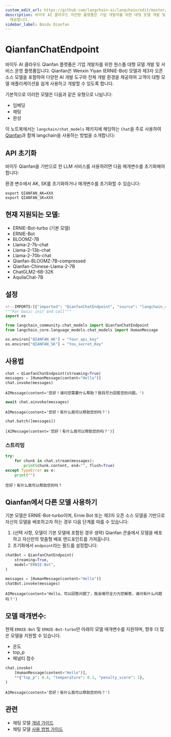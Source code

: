 ```yaml
---
custom_edit_url: https://github.com/langchain-ai/langchain/edit/master/docs/docs/integrations/chat/baidu_qianfan_endpoint.ipynb
description: 바이두 AI 클라우드 치안판 플랫폼은 기업 개발자를 위한 대형 모델 개발 및 서비스 운영 플랫폼입니다. 다양한 AI 개발 도구를
  제공합니다.
sidebar_label: Baidu Qianfan
---
```


# QianfanChatEndpoint

바이두 AI 클라우드 Qianfan 플랫폼은 기업 개발자를 위한 원스톱 대형 모델 개발 및 서비스 운영 플랫폼입니다. Qianfan은 Wenxin Yiyan (ERNIE-Bot) 모델과 제3자 오픈 소스 모델을 포함하여 다양한 AI 개발 도구와 전체 개발 환경을 제공하여 고객이 대형 모델 애플리케이션을 쉽게 사용하고 개발할 수 있도록 합니다.

기본적으로 이러한 모델은 다음과 같은 유형으로 나뉩니다:

- 임베딩
- 채팅
- 완성

이 노트북에서는 `langchain/chat_models` 패키지에 해당하는 `Chat`을 주로 사용하여 [Qianfan](https://cloud.baidu.com/doc/WENXINWORKSHOP/index.html)과 함께 langchain을 사용하는 방법을 소개합니다:

## API 초기화

바이두 Qianfan을 기반으로 한 LLM 서비스를 사용하려면 다음 매개변수를 초기화해야 합니다:

환경 변수에서 AK, SK를 초기화하거나 매개변수를 초기화할 수 있습니다:

```base
export QIANFAN_AK=XXX
export QIANFAN_SK=XXX
```


## 현재 지원되는 모델:

- ERNIE-Bot-turbo (기본 모델)
- ERNIE-Bot
- BLOOMZ-7B
- Llama-2-7b-chat
- Llama-2-13b-chat
- Llama-2-70b-chat
- Qianfan-BLOOMZ-7B-compressed
- Qianfan-Chinese-Llama-2-7B
- ChatGLM2-6B-32K
- AquilaChat-7B

## 설정

```python
<!--IMPORTS:[{"imported": "QianfanChatEndpoint", "source": "langchain_community.chat_models", "docs": "https://api.python.langchain.com/en/latest/chat_models/langchain_community.chat_models.baidu_qianfan_endpoint.QianfanChatEndpoint.html", "title": "QianfanChatEndpoint"}, {"imported": "HumanMessage", "source": "langchain_core.language_models.chat_models", "docs": "https://api.python.langchain.com/en/latest/messages/langchain_core.messages.human.HumanMessage.html", "title": "QianfanChatEndpoint"}]-->
"""For basic init and call"""
import os

from langchain_community.chat_models import QianfanChatEndpoint
from langchain_core.language_models.chat_models import HumanMessage

os.environ["QIANFAN_AK"] = "Your_api_key"
os.environ["QIANFAN_SK"] = "You_secret_Key"
```


## 사용법

```python
chat = QianfanChatEndpoint(streaming=True)
messages = [HumanMessage(content="Hello")]
chat.invoke(messages)
```


```output
AIMessage(content='您好！请问您需要什么帮助？我将尽力回答您的问题。')
```


```python
await chat.ainvoke(messages)
```


```output
AIMessage(content='您好！有什么我可以帮助您的吗？')
```


```python
chat.batch([messages])
```


```output
[AIMessage(content='您好！有什么我可以帮助您的吗？')]
```


### 스트리밍

```python
try:
    for chunk in chat.stream(messages):
        print(chunk.content, end="", flush=True)
except TypeError as e:
    print("")
```

```output
您好！有什么我可以帮助您的吗？
```

## Qianfan에서 다른 모델 사용하기

기본 모델은 ERNIE-Bot-turbo이며, Ernie Bot 또는 제3자 오픈 소스 모델을 기반으로 자신의 모델을 배포하고자 하는 경우 다음 단계를 따를 수 있습니다:

1. (선택 사항, 모델이 기본 모델에 포함된 경우 생략) Qianfan 콘솔에서 모델을 배포하고 자신만의 맞춤형 배포 엔드포인트를 가져옵니다.
2. 초기화에서 `endpoint`라는 필드를 설정합니다:

```python
chatBot = QianfanChatEndpoint(
    streaming=True,
    model="ERNIE-Bot",
)

messages = [HumanMessage(content="Hello")]
chatBot.invoke(messages)
```


```output
AIMessage(content='Hello，可以回答问题了，我会竭尽全力为您解答，请问有什么问题吗？')
```


## 모델 매개변수:

현재 `ERNIE-Bot` 및 `ERNIE-Bot-turbo`만 아래의 모델 매개변수를 지원하며, 향후 더 많은 모델을 지원할 수 있습니다.

- 온도
- top_p
- 패널티 점수

```python
chat.invoke(
    [HumanMessage(content="Hello")],
    **{"top_p": 0.4, "temperature": 0.1, "penalty_score": 1},
)
```


```output
AIMessage(content='您好！有什么我可以帮助您的吗？')
```


## 관련

- 채팅 모델 [개념 가이드](/docs/concepts/#chat-models)
- 채팅 모델 [사용 방법 가이드](/docs/how_to/#chat-models)